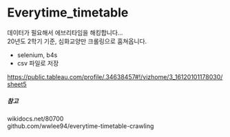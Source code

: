 # Everytime_timetable
데이터가 필요해서 에브리타임을 해킹합니다...    
20년도 2학기 기준, 심화교양만 크롤링으로 훔쳐옵니다.    
    
- selenium, b4s
- csv 파일로 저장
     
    
       
https://public.tableau.com/profile/.34638457#!/vizhome/3_16120101178030/sheet5
     
     
     
     
##### 참고
wikidocs.net/80700     
github.com/wwlee94/everytime-timetable-crawling
